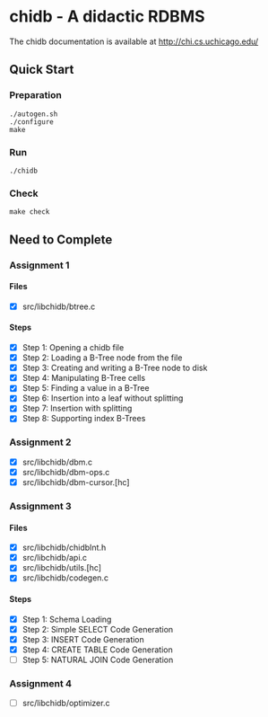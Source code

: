chidb - A didactic RDBMS
=====================================

The chidb documentation is available at http://chi.cs.uchicago.edu/

## Quick Start

### Preparation

```
./autogen.sh
./configure
make
```

### Run

```
./chidb
```

### Check

```
make check
```

## Need to Complete

### Assignment 1

#### Files

+ [x] src/libchidb/btree.c

#### Steps

+ [x] Step 1: Opening a chidb file
+ [x] Step 2: Loading a B-Tree node from the file
+ [x] Step 3: Creating and writing a B-Tree node to disk
+ [x] Step 4: Manipulating B-Tree cells
+ [x] Step 5: Finding a value in a B-Tree
+ [x] Step 6: Insertion into a leaf without splitting
+ [x] Step 7: Insertion with splitting
+ [x] Step 8: Supporting index B-Trees

### Assignment 2

+ [x] src/libchidb/dbm.c
+ [x] src/libchidb/dbm-ops.c
+ [x] src/libchidb/dbm-cursor.\[hc\]

### Assignment 3

#### Files

+ [x] src/libchidb/chidbInt.h
+ [x] src/libchidb/api.c
+ [x] src/libchidb/utils.\[hc\]
+ [x] src/libchidb/codegen.c

#### Steps

+ [x] Step 1: Schema Loading
+ [x] Step 2: Simple SELECT Code Generation
+ [x] Step 3: INSERT Code Generation
+ [x] Step 4: CREATE TABLE Code Generation
+ [ ] Step 5: NATURAL JOIN Code Generation

### Assignment 4

+ [ ] src/libchidb/optimizer.c
